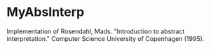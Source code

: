 # MyAbsInterp
Implementation of Rosendahl, Mads. "Introduction to abstract interpretation." Computer Science University of Copenhagen (1995).
